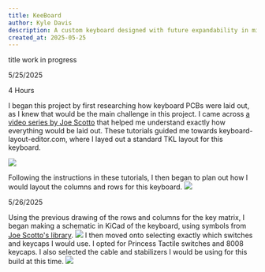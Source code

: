 ```yaml
---
title: KeeBoard
author: Kyle Davis
description: A custom keyboard designed with future expandability in mind
created_at: 2025-05-25
---
```


title work in progress

5/25/2025

4 Hours

I began this project by first researching how keyboard PCBs were laid out, as I knew that would be the main challenge in this project. I came across [a video series by Joe Scotto](https://www.youtube.com/playlist?list=PLBD2IS_t_iWZDMdG_ZF57x9Ebm3kxKqxF) that helped me understand exactly how everything would be laid out. These tutorials guided me towards keyboard-layout-editor.com, where I layed out a standard TKL layout for this keyboard.

![](https://github.com/KyleDavis2200/Keyboard/blob/main/Images/Main-Board.png)

Following the instructions in these tutorials, I then began to plan out how I would layout the columns and rows for this keyboard. 
![](https://github.com/KyleDavis2200/Keyboard/blob/main/Images/Main%20Board-ANNOTATED.png)

5/26/2025

Using the previous drawing of the rows and columns for the key matrix, I began making a schematic in KiCad of the keyboard, using symbols from [Joe Scotto's library](https://github.com/joe-scotto/scottokeebs).
![](https://github.com/KyleDavis2200/Keyboard/blob/main/Images/image_2025-06-01_213113712.png)
I then moved onto selecting exactly which switches and keycaps I would use. I opted for Princess Tactile switches and 8008 keycaps. I also selected the cable and stabilizers I would be using for this build at this time.
![](https://github.com/user-attachments/assets/0c3be46c-0378-48fe-8f5b-1f5f31ed022c)
